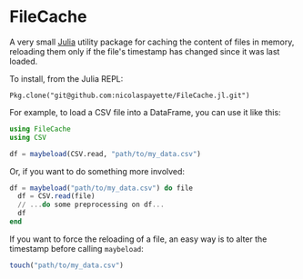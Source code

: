 # FileCache

A very small [Julia](https://julialang.org/) utility package for caching the content of files in memory, reloading them only if the file's timestamp has changed since it was last loaded.

To install, from the Julia REPL:

```
Pkg.clone("git@github.com:nicolaspayette/FileCache.jl.git")
```

For example, to load a CSV file into a DataFrame, you can use it like this:

```julia
using FileCache
using CSV

df = maybeload(CSV.read, "path/to/my_data.csv")
```

Or, if you want to do something more involved:

```julia
df = maybeload("path/to/my_data.csv") do file
  df = CSV.read(file)
  // ...do some preprocessing on df...
  df
end
```

If you want to force the reloading of a file, an easy way is to alter the timestamp before calling `maybeload`:

```julia
touch("path/to/my_data.csv")
```
